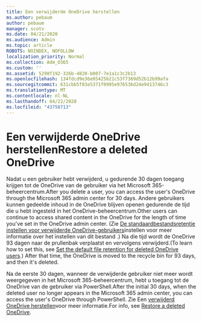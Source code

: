 ```yaml
---
title: Een verwijderde OneDrive herstellen
ms.author: pebaum
author: pebaum
manager: scotv
ms.date: 04/21/2020
ms.audience: Admin
ms.topic: article
ROBOTS: NOINDEX, NOFOLLOW
localization_priority: Normal
ms.collection: Adm_O365
ms.custom: ''
ms.assetid: 5298f192-326b-4820-b007-7e1a1c3c2b13
ms.openlocfilehash: 134fdcd9e36e05425b21c53f7369d52b12b99afa
ms.sourcegitcommit: 631cbb5f03e5371f0995e976536d24e9d13746c3
ms.translationtype: MT
ms.contentlocale: nl-NL
ms.lasthandoff: 04/22/2020
ms.locfileid: "43758713"
---
```

# <a name="restore-a-deleted-onedrive"></a><span data-ttu-id="6f1d5-102">Een verwijderde OneDrive herstellen</span><span class="sxs-lookup"><span data-stu-id="6f1d5-102">Restore a deleted OneDrive</span></span>

<span data-ttu-id="6f1d5-103">Nadat u een gebruiker hebt verwijderd, u gedurende 30 dagen toegang krijgen tot de OneDrive van de gebruiker via het Microsoft 365-beheercentrum.</span><span class="sxs-lookup"><span data-stu-id="6f1d5-103">After you delete a user, you can access the user's OneDrive through the Microsoft 365 admin center for 30 days.</span></span> <span data-ttu-id="6f1d5-104">Andere gebruikers kunnen gedeelde inhoud in de OneDrive blijven openen gedurende de tijd die u hebt ingesteld in het OneDrive-beheercentrum.</span><span class="sxs-lookup"><span data-stu-id="6f1d5-104">Other users can continue to access shared content in the OneDrive for the length of time you've set in the OneDrive admin center.</span></span> <span data-ttu-id="6f1d5-105">(Zie [De standaardbestandsretentie instellen voor verwijderde OneDrive-gebruikers](https://go.microsoft.com/fwlink/?linkid=874267)instellen voor meer informatie over het instellen van dit bestand .) Na die tijd wordt de OneDrive 93 dagen naar de prullenbak verplaatst en vervolgens verwijderd.</span><span class="sxs-lookup"><span data-stu-id="6f1d5-105">(To learn how to set this, see [Set the default file retention for deleted OneDrive users](https://go.microsoft.com/fwlink/?linkid=874267).) After that time, the OneDrive is moved to the recycle bin for 93 days, and then it's deleted.</span></span>
  
<span data-ttu-id="6f1d5-106">Na de eerste 30 dagen, wanneer de verwijderde gebruiker niet meer wordt weergegeven in het Microsoft 365-beheercentrum, hebt u toegang tot de OneDrive van de gebruiker via PowerShell.</span><span class="sxs-lookup"><span data-stu-id="6f1d5-106">After the initial 30 days, when the deleted user no longer appears in the Microsoft 365 admin center, you can access the user's OneDrive through PowerShell.</span></span> <span data-ttu-id="6f1d5-107">Zie Een [verwijderd OneDrive herstellen](https://go.microsoft.com/fwlink/?linkid=874269)voor meer informatie.</span><span class="sxs-lookup"><span data-stu-id="6f1d5-107">For info, see [Restore a deleted OneDrive](https://go.microsoft.com/fwlink/?linkid=874269).</span></span>
  

